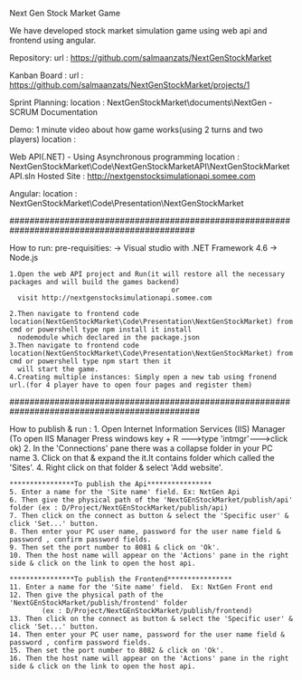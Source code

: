 Next Gen Stock Market Game

We have developed stock market simulation game using web api and frontend using angular.

Repository:
	url : https://github.com/salmaanzats/NextGenStockMarket
	
Kanban Board : 
	url : https://github.com/salmaanzats/NextGenStockMarket/projects/1
	
Sprint Planning:
	location : NextGenStockMarket\documents\NextGen - SCRUM Documentation
	
Demo: 1 minute video about how game works(using 2 turns and two players)
	location : 

Web API(.NET) - Using Asynchronous programming
	location : NextGenStockMarket\Code\NextGenStockMarketAPI\NextGenStockMarketAPI.sln
	Hosted Site : http://nextgenstocksimulationapi.somee.com
	
Angular:
	location : NextGenStockMarket\Code\Presentation\NextGenStockMarket
	
#############################################################################################

How to run:
	pre-requisities:
		-> Visual studio with .NET Framework 4.6
		-> Node.js
		
	1.Open the web API project and Run(it will restore all the necessary packages and will build the games backend) 
											or
	  visit http://nextgenstocksimulationapi.somee.com
		
	2.Then navigate to frontend code location(NextGenStockMarket\Code\Presentation\NextGenStockMarket) from cmd or powershell type npm install it install
	  nodemodule which declared in the package.json
	3.Then navigate to frontend code location(NextGenStockMarket\Code\Presentation\NextGenStockMarket) from cmd or powershell type npm start then it	
	  will start the game.
	4.Creating multiple instances: Simply open a new tab using fronend url.(for 4 player have to open four pages and register them)
	
	
##############################################################################################

How to publish & run : 
    1. Open Internet Information Services (IIS) Manager (To open IIS Manager Press windows key + R --->type 'intmgr'--->click ok)
    2. In the 'Connections' pane there was a collapse folder in your PC name
    3. Click on that & expand the it.It contains folder which called the 'Sites'.
    4. Right click on that folder & select 'Add website'.
   
    ****************To publish the Api****************
    5. Enter a name for the 'Site name' field. Ex: NxtGen Api
    6. Then give the physical path of the 'NextGEnStockMarket/publish/api' folder (ex : D/Project/NextGEnStockMarket/publish/api)
    7. Then click on the connect as button & select the 'Specific user' & click 'Set...' button.
    8. Then enter your PC user name, password for the user name field & password , confirm password fields.
    9. Then set the port number to 8081 & click on 'Ok'.
    10. Then the host name will appear on the 'Actions' pane in the right side & click on the link to open the host api.
    
    ****************To publish the Frontend****************
    11. Enter a name for the 'Site name' field.  Ex: NxtGen Front end
    12. Then give the physical path of the 'NextGEnStockMarket/publish/frontend' folder 
            (ex : D/Project/NextGEnStockMarket/publish/frontend)
    13. Then click on the connect as button & select the 'Specific user' & click 'Set...' button.
    14. Then enter your PC user name, password for the user name field & password , confirm password fields.
    15. Then set the port number to 8082 & click on 'Ok'.
    16. Then the host name will appear on the 'Actions' pane in the right side & click on the link to open the host api.
	
